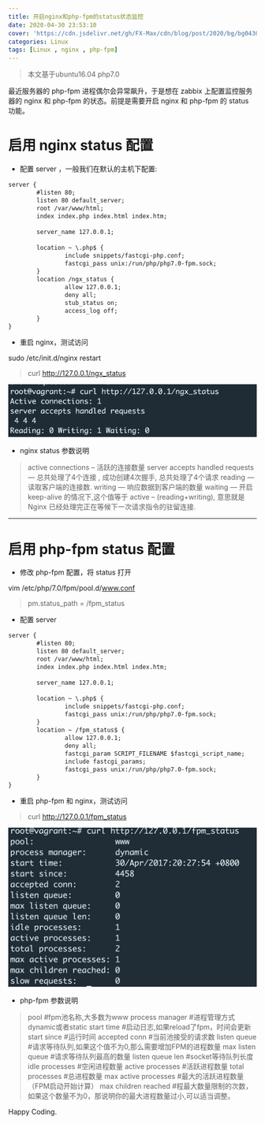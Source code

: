 ```yaml
---
title: 开启nginx和php-fpm的status状态监控
date: 2020-04-30 23:53:10
cover: 'https://cdn.jsdelivr.net/gh/FX-Max/cdn/blog/post/2020/bg/bg0430.jpg'
categories: Linux
tags: [Linux , nginx , php-fpm]
---
```



> 本文基于ubuntu16.04 php7.0

最近服务器的 php-fpm 进程偶尔会异常飙升，于是想在 zabbix 上配置监控服务器的 nginx 和 php-fpm 的状态。前提是需要开启 nginx 和 php-fpm 的 status 功能。

# 启用 nginx status 配置

- 配置 server ，一般我们在默认的主机下配置:

```
server {
        #listen 80;
        listen 80 default_server;
        root /var/www/html;
        index index.php index.html index.htm;

        server_name 127.0.0.1;

        location ~ \.php$ {
                include snippets/fastcgi-php.conf;
                fastcgi_pass unix:/run/php/php7.0-fpm.sock;
        }
        location /ngx_status {
                allow 127.0.0.1;
                deny all;
                stub_status on;
                access_log off;
        }
}
```
<!-- more -->

- 重启 nginx，测试访问

sudo /etc/init.d/nginx restart 

> curl http://127.0.0.1/ngx_status

![1](nginx-phpfpm-status/nginx_status.png)

- nginx status 参数说明

> active connections – 活跃的连接数量
> server accepts handled requests — 总共处理了4个连接 , 成功创建4次握手, 总共处理了4个请求
> reading — 读取客户端的连接数.
> writing — 响应数据到客户端的数量
>waiting — 开启 keep-alive 的情况下,这个值等于 active – (reading+writing), 意思就是 Nginx 已经处理完正在等候下一次请求指令的驻留连接.


---

# 启用 php-fpm status 配置

- 修改 php-fpm 配置，将 status 打开

vim /etc/php/7.0/fpm/pool.d/www.conf

> pm.status_path = /fpm_status

- 配置 server 

```
server {
        #listen 80;
        listen 80 default_server;
        root /var/www/html;
        index index.php index.html index.htm;

        server_name 127.0.0.1;

        location ~ \.php$ {
                include snippets/fastcgi-php.conf;
                fastcgi_pass unix:/run/php/php7.0-fpm.sock;
        }
        location ~ /fpm_status$ {
                allow 127.0.0.1;
                deny all;
                fastcgi_param SCRIPT_FILENAME $fastcgi_script_name;
                include fastcgi_params;
                fastcgi_pass unix:/run/php/php7.0-fpm.sock;
        }
}
```

- 重启 php-fpm 和 nginx，测试访问

> curl http://127.0.0.1/fpm_status

![2](nginx-phpfpm-status/php_fpm_status.png)

- php-fpm 参数说明

> pool #fpm池名称,大多数为www
> process manager #进程管理方式dynamic或者static
> start time #启动日志,如果reload了fpm，时间会更新
> start since #运行时间
> accepted conn #当前池接受的请求数
> listen queue #请求等待队列,如果这个值不为0,那么需要增加FPM的进程数量
> max listen queue #请求等待队列最高的数量
> listen queue len #socket等待队列长度
> idle processes #空闲进程数量
> active processes #活跃进程数量 
> total processes #总进程数量 
> max active processes #最大的活跃进程数量（FPM启动开始计算）
> max children reached #程最大数量限制的次数，如果这个数量不为0，那说明你的最大进程数量过小,可以适当调整。


Happy Coding.



